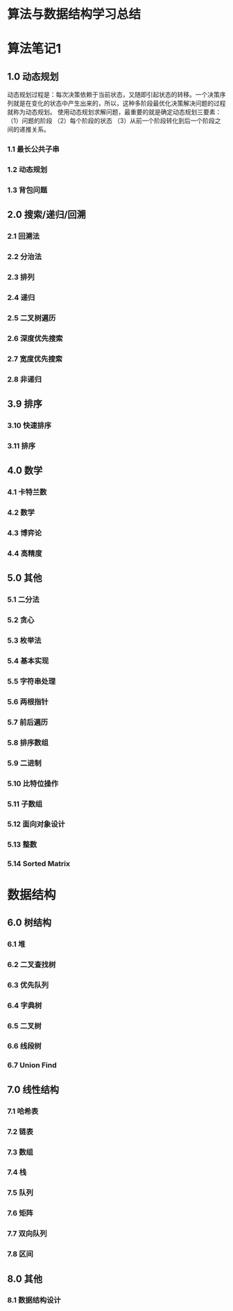 # 算法与数据结构学习总结
# 算法笔记1
## 1.0 动态规划
  动态规划过程是：每次决策依赖于当前状态，又随即引起状态的转移。一个决策序列就是在变化的状态中产生出来的，所以，这种多阶段最优化决策解决问题的过程就称为动态规划。
  使用动态规划求解问题，最重要的就是确定动态规划三要素：
      （1）问题的阶段 （2）每个阶段的状态
      （3）从前一个阶段转化到后一个阶段之间的递推关系。
### 1.1 最长公共子串
### 1.2 动态规划
### 1.3 背包问题

## 2.0 搜索/递归/回溯
### 2.1 回溯法
### 2.2 分治法
### 2.3 排列
### 2.4 递归
### 2.5 二叉树遍历
### 2.6 深度优先搜索
### 2.7 宽度优先搜索
### 2.8 非递归
## 3.9 排序
### 3.10 快速排序
### 3.11 排序
## 4.0 数学
### 4.1 卡特兰数
### 4.2 数学
### 4.3 博弈论
### 4.4 高精度
## 5.0 其他
### 5.1 二分法
### 5.2 贪心
### 5.3 枚举法
### 5.4 基本实现
### 5.5 字符串处理
### 5.6 两根指针
### 5.7 前后遍历
### 5.8 排序数组
### 5.9 二进制
### 5.10 比特位操作
### 5.11 子数组
### 5.12 面向对象设计
### 5.13 整数
### 5.14 Sorted Matrix
# 数据结构
## 6.0 树结构
### 6.1 堆
### 6.2 二叉查找树
### 6.3 优先队列
### 6.4 字典树
### 6.5 二叉树
### 6.6 线段树
### 6.7 Union Find
## 7.0 线性结构
### 7.1 哈希表
### 7.2 链表
### 7.3 数组
### 7.4 栈
### 7.5 队列
### 7.6 矩阵
### 7.7 双向队列
### 7.8 区间
## 8.0 其他
### 8.1 数据结构设计
